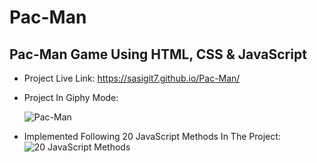 # Pac-Man
## Pac-Man Game Using HTML, CSS &amp; JavaScript

* Project Live Link: https://sasigit7.github.io/Pac-Man/

* Project In Giphy Mode: 

     ![Pac-Man](https://media.giphy.com/media/ShS0b007WRHmmcTROb/giphy.gif)

* Implemented Following 20 JavaScript Methods In The Project: 
![20 JavaScript Methods](https://i.imgur.com/PG8D6rW.png)



